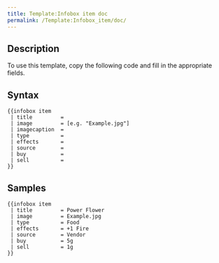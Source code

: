 ```yaml
---
title: Template:Infobox item doc
permalink: /Template:Infobox_item/doc/
---
```


## Description

To use this template, copy the following code and fill in the
appropriate fields.

## Syntax

    {{infobox item
     | title         =
     | image         = [e.g. "Example.jpg"]
     | imagecaption  =
     | type          =
     | effects       =
     | source        =
     | buy           =
     | sell          =
    }}

## Samples

    {{infobox item
     | title         = Power Flower
     | image         = Example.jpg
     | type          = Food
     | effects       = +1 Fire
     | source        = Vendor
     | buy           = 5g
     | sell          = 1g
    }}

<includeonly></includeonly><noinclude></noinclude>

[](Category:Templates "wikilink")
[](Category:Templates/Infobox "wikilink")
[](Category:Template_documentation "wikilink")